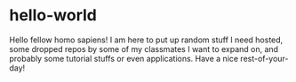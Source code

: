 # hello-world

Hello fellow homo sapiens! I am here to put up random stuff I need hosted, some dropped repos by some of my classmates I want to expand on, and probably some tutorial stuffs or even applications. Have a nice rest-of-your-day!
